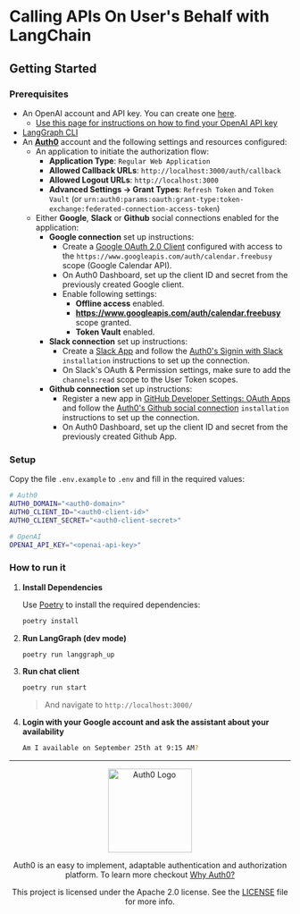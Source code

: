 # Calling APIs On User's Behalf with LangChain

## Getting Started

### Prerequisites

- An OpenAI account and API key. You can create one [here](https://platform.openai.com).
  - [Use this page for instructions on how to find your OpenAI API key](https://help.openai.com/en/articles/4936850-where-do-i-find-my-openai-api-key)
- [LangGraph CLI](https://langchain-ai.github.io/langgraph/cloud/reference/cli/)
- An **[Auth0](https://auth0.com)** account and the following settings and resources configured:
  - An application to initiate the authorization flow:
    - **Application Type**: `Regular Web Application`
    - **Allowed Callback URLs**: `http://localhost:3000/auth/callback`
    - **Allowed Logout URLs**: `http://localhost:3000`
    - **Advanced Settings -> Grant Types**: `Refresh Token` and `Token Vault` (or `urn:auth0:params:oauth:grant-type:token-exchange:federated-connection-access-token`)
  - Either **Google**, **Slack** or **Github** social connections enabled for the application:
    - **Google connection** set up instructions:
      - Create a [Google OAuth 2.0 Client](https://console.cloud.google.com/apis/credentials) configured with access to the `https://www.googleapis.com/auth/calendar.freebusy` scope (Google Calendar API).
      - On Auth0 Dashboard, set up the client ID and secret from the previously created Google client.
      - Enable following settings:
        - **Offline access** enabled.
        - **https://www.googleapis.com/auth/calendar.freebusy** scope granted.
        - **Token Vault** enabled.
    - **Slack connection** set up instructions:
      - Create a [Slack App](https://api.slack.com/apps) and follow the [Auth0's Signin with Slack](https://marketplace.auth0.com/integrations/sign-in-with-slack) `installation` instructions to set up the connection.
      - On Slack's OAuth & Permission settings, make sure to add the `channels:read` scope to the User Token scopes.
    - **Github connection** set up instructions:
      - Register a new app in [GitHub Developer Settings: OAuth Apps](https://github.com/settings/developers#oauth-apps) and follow the [Auth0's Github social connection](https://marketplace.auth0.com/integrations/github-social-connection) `installation` instructions to set up the connection.
      - On Auth0 Dashboard, set up the client ID and secret from the previously created Github App.

### Setup

Copy the file `.env.example` to `.env` and fill in the required values:

```sh
# Auth0
AUTH0_DOMAIN="<auth0-domain>"
AUTH0_CLIENT_ID="<auth0-client-id>"
AUTH0_CLIENT_SECRET="<auth0-client-secret>"

# OpenAI
OPENAI_API_KEY="<openai-api-key>"
```

### How to run it

1.  **Install Dependencies**

    Use [Poetry](https://python-poetry.org/) to install the required dependencies:

    ```sh
    poetry install
    ```

2.  **Run LangGraph (dev mode)**

    ```sh
    poetry run langgraph_up
    ```

3.  **Run chat client**

    ```sh
    poetry run start
    ```

    > And navigate to `http://localhost:3000/`

4.  **Login with your Google account and ask the assistant about your availability**

    ```sh
    Am I available on September 25th at 9:15 AM?
    ```

---

<p align="center">
  <picture>
    <source media="(prefers-color-scheme: light)" srcset="https://cdn.auth0.com/website/sdks/logos/auth0_light_mode.png"   width="150">
    <source media="(prefers-color-scheme: dark)" srcset="https://cdn.auth0.com/website/sdks/logos/auth0_dark_mode.png" width="150">
    <img alt="Auth0 Logo" src="https://cdn.auth0.com/website/sdks/logos/auth0_light_mode.png" width="150">
  </picture>
</p>
<p align="center">Auth0 is an easy to implement, adaptable authentication and authorization platform. To learn more checkout <a href="https://auth0.com/why-auth0">Why Auth0?</a></p>
<p align="center">
This project is licensed under the Apache 2.0 license. See the <a href="/LICENSE"> LICENSE</a> file for more info.</p>
